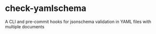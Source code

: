 # check-yamlschema
A CLI and pre-commit hooks for jsonschema validation in YAML files with multiple documents
